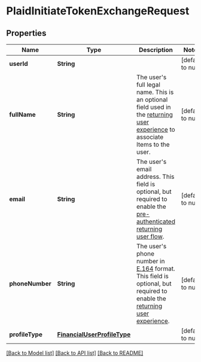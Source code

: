 # PlaidInitiateTokenExchangeRequest
## Properties

| Name | Type | Description | Notes |
|------------ | ------------- | ------------- | -------------|
| **userId** | **String** |  | [default to null] |
| **fullName** | **String** | The user&#39;s full legal name. This is an optional field used in  the [returning user experience](https://plaid.com/docs/link/returning-user) to associate Items to the user. | [default to null] |
| **email** | **String** | The user&#39;s email address. This field is optional, but required to enable the  [pre-authenticated returning user flow](https://plaid.com/docs/link/returning-user/#enabling-the-returning-user-experience). | [default to null] |
| **phoneNumber** | **String** | The user&#39;s phone number in [E.164](https://en.wikipedia.org/wiki/E.164) format. This field is optional, but required to enable the [returning user experience](https://plaid.com/docs/link/returning-user). | [default to null] |
| **profileType** | [**FinancialUserProfileType**](FinancialUserProfileType.md) |  | [default to null] |

[[Back to Model list]](../README.md#documentation-for-models) [[Back to API list]](../README.md#documentation-for-api-endpoints) [[Back to README]](../README.md)

